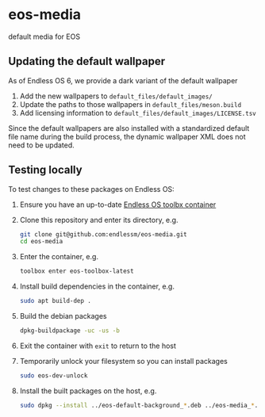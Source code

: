 eos-media
=========

default media for EOS

Updating the default wallpaper
------------------------------

As of Endless OS 6, we provide a dark variant of the default wallpaper

1. Add the new wallpapers to `default_files/default_images/`
2. Update the paths to those wallpapers in `default_files/meson.build`
3. Add licensing information to `default_files/default_images/LICENSE.tsv`

Since the default wallpapers are also installed with a standardized default file name during the build process, the dynamic wallpaper XML does not need to be updated.

Testing locally
---------------

To test changes to these packages on Endless OS:

1. Ensure you have an up-to-date [Endless OS toolbx container](https://support.endlessos.org/en/dev/eos-containers)

2. Clone this repository and enter its directory, e.g.

   ```sh
   git clone git@github.com:endlessm/eos-media.git
   cd eos-media
   ```

3. Enter the container, e.g.

   ```sh
   toolbox enter eos-toolbox-latest
   ```

5. Install build dependencies in the container, e.g.

   ```sh
   sudo apt build-dep .
   ```

6. Build the debian packages

   ```sh
   dpkg-buildpackage -uc -us -b
   ```

7. Exit the container with `exit` to return to the host

8. Temporarily unlock your filesystem so you can install packages

   ```sh
   sudo eos-dev-unlock
   ```

9. Install the built packages on the host, e.g.

   ```sh
   sudo dpkg --install ../eos-default-background_*.deb ../eos-media_*.deb
   ```
